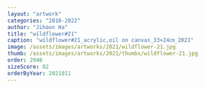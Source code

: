 ```yaml
---
layout: "artwork"
categories: "2018-2022"
author: "Jihoon Ha"
title: "wildflower#21"
caption: "wildflower#21_acrylic,oil on canvas_33×24㎝_2021"
image: /assets/images/artworks/2021/wildflower-21.jpg
thumb: /assets/images/artworks/2021/thumbs/wildflower-21.jpg
order: 2940
sizeScore: 02
orderByYear: 2021011
---
```

